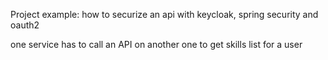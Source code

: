 Project example: how to securize an api with keycloak, spring security and oauth2

one service has to call an API on another one to get skills list for a user

